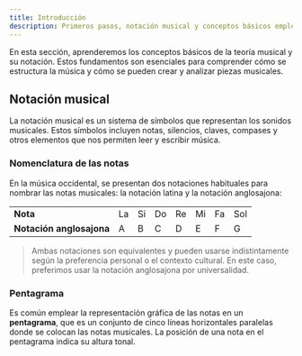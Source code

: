 ```yaml
---
title: Introducción
description: Primeros pasos, notación musical y conceptos básicos empleados en la música moderna.
---
```



En esta sección, aprenderemos los conceptos básicos de la teoría musical y su notación. Estos fundamentos son esenciales para comprender cómo se estructura la música y cómo se pueden crear y analizar piezas musicales.

## Notación musical
La notación musical es un sistema de símbolos que representan los sonidos musicales. Estos símbolos incluyen notas, silencios, claves, compases y otros elementos que nos permiten leer y escribir música.

### Nomenclatura de las notas
En la música occidental, se presentan dos notaciones habituales para nombrar las notas musicales: la notación latina y la notación anglosajona:

<table className="tabla-centrada">
    <tbody>
        <tr>
            <td><strong>Nota</strong></td><td>La</td><td>Si</td><td>Do</td><td>Re</td><td>Mi</td><td>Fa</td><td>Sol</td>
        </tr>
        <tr>
            <td><strong>Notación anglosajona</str</td><td>A</td><td>B</td><td>C</td><td>D</td><td>E</td><td>F</td><td>G</td>
        </tr>
    </tbody>
</table>

> Ambas notaciones son equivalentes y pueden usarse indistintamente según la preferencia personal o el contexto cultural. En este caso, preferimos usar la notación anglosajona por universalidad.

### Pentagrama
Es común emplear la representación gráfica de las notas en un **pentagrama**, que es un conjunto de cinco líneas horizontales paralelas donde se colocan las notas musicales. La posición de una nota en el pentagrama indica su altura tonal.

<Partitura1 client:load />